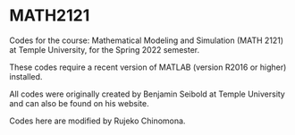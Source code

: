 # MATH2121

Codes for the course: Mathematical Modeling and Simulation (MATH 2121) at Temple University, for the Spring 2022 semester. 

These codes require a recent version of MATLAB (version R2016 or higher) installed.

All codes were originally created by Benjamin Seibold at Temple University and can also be found on his website. 

Codes here are modified by Rujeko Chinomona. 
 
